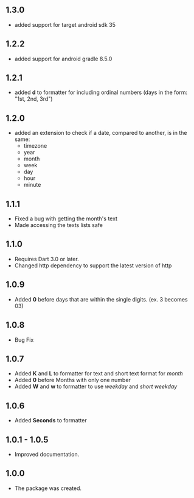 ## 1.3.0
- added support for target android sdk 35

## 1.2.2
   - added support for android gradle 8.5.0

## 1.2.1
   - added **d** to formatter for including ordinal numbers (days in the form: "1st, 2nd, 3rd")

## 1.2.0
 - added an extension to check if a date, compared to another, is in the same:
   - timezone
   - year
   - month
   - week
   - day
   - hour
   - minute

## 1.1.1
 - Fixed a bug with getting the month's text
 - Made accessing the texts lists safe
## 1.1.0

 - Requires Dart 3.0 or later.
 - Changed http dependency to support the latest version of http

## 1.0.9

 - Added **0** before days that are within the single digits. (ex. 3 becomes 03)

## 1.0.8

 - Bug Fix

## 1.0.7

 - Added **K** and **L** to formatter for text and short text format for _month_
 - Added **0** before Months with only one number
 - Added **W** and **w** to formatter to use _weekday_ and _short weekday_

## 1.0.6

- Added **Seconds** to formatter

## 1.0.1 - 1.0.5

 - Improved documentation.

## 1.0.0

 - The package was created.
